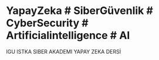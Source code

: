 # YapayZeka # SiberGüvenlik # CyberSecurity # Artificialintelligence # AI
IGU ISTKA SIBER AKADEMI YAPAY ZEKA DERSİ


